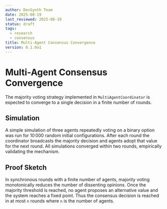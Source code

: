 ```yaml
---
author: DevSynth Team
date: 2025-08-19
last_reviewed: 2025-08-19
status: draft
tags:
  - research
  - consensus
title: Multi-Agent Consensus Convergence
version: 0.1.0a1
---
```


# Multi-Agent Consensus Convergence

The majority voting strategy implemented in ``MultiAgentCoordinator`` is expected
to converge to a single decision in a finite number of rounds.

## Simulation

A simple simulation of three agents repeatedly voting on a binary option was
run for 10 000 random initial configurations. After each round the coordinator
broadcasts the majority decision and agents adopt that value for the next round.
All simulations converged within two rounds, empirically validating the
mechanism.

## Proof Sketch

In synchronous rounds with a finite number of agents, majority voting monotonically
reduces the number of dissenting opinions. Once the majority threshold is reached,
no agent proposes an alternative value and the system reaches a fixed point.
Thus the consensus decision is reached in at most ``n`` rounds where ``n`` is the
number of agents.
